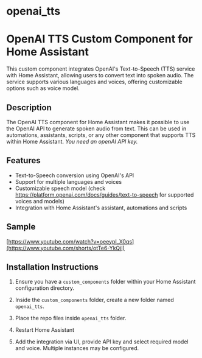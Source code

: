 # openai_tts
# OpenAI TTS Custom Component for Home Assistant

This custom component integrates OpenAI's Text-to-Speech (TTS) service with Home Assistant, allowing users to convert text into spoken audio. The service supports various languages and voices, offering customizable options such as voice model.

## Description

The OpenAI TTS component for Home Assistant makes it possible to use the OpenAI API to generate spoken audio from text. This can be used in automations, assistants, scripts, or any other component that supports TTS within Home Assistant. *You need an openAI API key.*

## Features

- Text-to-Speech conversion using OpenAI's API
- Support for multiple languages and voices
- Customizable speech model (check https://platform.openai.com/docs/guides/text-to-speech for supported voices and models)
- Integration with Home Assistant's assistant, automations and scripts

## Sample

  [https://www.youtube.com/watch?v=oeeypI_X0qs](https://www.youtube.com/shorts/otTe6-YkQjI)

## Installation Instructions

1. Ensure you have a `custom_components` folder within your Home Assistant configuration directory.

2. Inside the `custom_components` folder, create a new folder named `openai_tts`.

3. Place the repo files inside `openai_tts` folder.

4. Restart Home Assistant

5. Add the integration via UI, provide API key and select required model and voice. Multiple instances may be configured.
